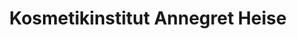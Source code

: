 ---
title: "Kosmetikinstitut Annegret Heise"
url: /sittensen/kosmetikinstitut-annegret-heise/
shop: Kosmetik
---